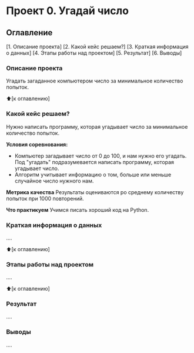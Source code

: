 # Проект 0. Угадай число

## Оглавление

[1. Описание проекта]
[2. Какой кейс решаем?]
[3. Краткая информация о данных]
[4. Этапы работы над проектом]
[5. Результат]
[6. Выводы] 

### Описание проекта
Угадать загаданное компьютером число за минимальное количество попыток.

:arrow_up:[к оглавлению]

### Какой кейс решаем?
Нужно написать программу, которая угадывает число за минимальное количество попыток.

**Условия соревнования:**
- Компьютер загадывает число от 0 до 100, и нам нужно его угадать. Под "угадать" подразумевается написать программу, которая угадывает число.
- Алгоритм учитывает информацию о том, больше или меньше случайное число нужного нам.

**Метрика качества**
Результаты оцениваются po среднему количеству попыток при 1000 повторений.

**Что практикуем**
Учимся писать хороший код на Python.

### Краткая информация о данных
....

:arrow_up:[к оглавлению]

### Этапы работы над проектом
....

:arrow_up:[к оглавлению]

### Результат
....

### Выводы
....

